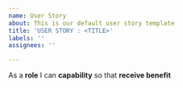 ```yaml
---
name: User Story
about: This is our default user story template
title: 'USER STORY : <TITLE>'
labels: ''
assignees: ''

---
```


As a **role** I can **capability** so that **receive benefit**
